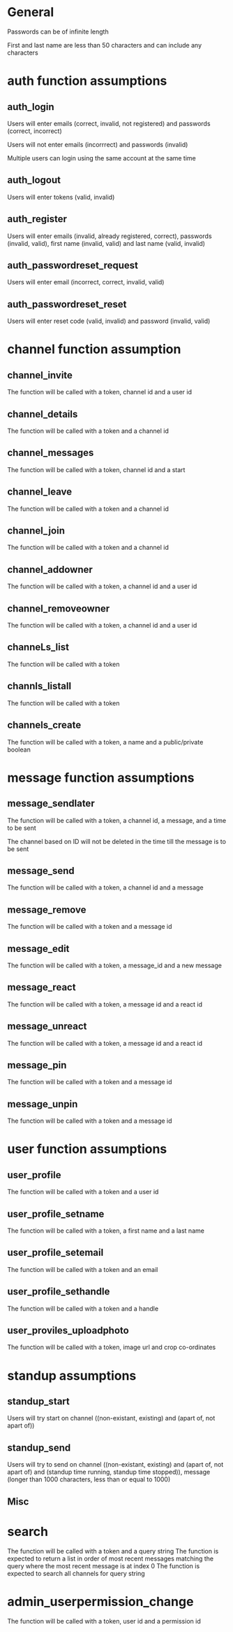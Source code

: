 # General
Passwords can be of infinite length

First and last name are less than 50 characters and can include any characters


# auth function assumptions
## auth_login
Users will enter emails (correct, invalid, not registered) and passwords (correct, incorrect)

Users will not enter emails (incorrrect) and passwords (invalid)

Multiple users can login using the same account at the same time
## auth_logout
Users will enter tokens (valid, invalid)
## auth_register
Users will enter emails (invalid, already registered, correct), passwords (invalid, valid), first name (invalid, valid) and last name (valid, invalid)
## auth_passwordreset_request
Users will enter email (incorrect, correct, invalid, valid)
## auth_passwordreset_reset
Users will enter reset code (valid, invalid) and password (invalid, valid)


# channel function assumption
## channel_invite
The function will be called with a token, channel id and a user id
## channel_details
The function will be called with a token and a channel id
## channel_messages
The function will be called with a token, channel id and a start
## channel_leave
The function will be called with a token and a channel id
## channel_join
The function will be called with a token and a channel id
## channel_addowner
The function will be called with a token, a channel id and a user id
## channel_removeowner
The function will be called with a token, a channel id and a user id
## channeLs_list
The function will be called with a token
## channls_listall
The function will be called with a token
## channels_create
The function will be called with a token, a name and a public/private boolean


# message function assumptions
## message_sendlater
The function will be called with a token, a channel id, a message, and a time to be sent

The channel based on ID will not be deleted in the time till the message is to be sent
## message_send
The function will be called with a token, a channel id and a message
## message_remove
The function will be called with a token and a message id
## message_edit
The function will be called with a token, a message_id and a new message
## message_react
The function will be called with a token, a message id and a react id
## message_unreact
The function will be called with a token, a message id and a react id
## message_pin
The function will be called with a token and a message id
## message_unpin
The function will be called with a token and a message id


# user function assumptions
## user_profile
The function will be called with a token and a user id
## user_profile_setname
The function will be called with a token, a first name and a last name
## user_profile_setemail
The function will be called with a token and an email
## user_profile_sethandle
The function will be called with a token and a handle
## user_proviles_uploadphoto
The function will be called with a token, image url and crop co-ordinates


# standup assumptions
## standup_start
Users will try start on channel ((non-existant, existing) and (apart of, not apart of))
## standup_send
Users will try to send on channel ((non-existant, existing) and (apart of, not apart of) and (standup time running, standup time stopped)), message (longer than 1000 characters, less than or equal to 1000)

## Misc
# search
The function will be called with a token and a query string
The function is expected to return a list in order of most recent messages matching the query where the most recent message is at index 0
The function is expected to search all channels for query string
# admin_userpermission_change
The function will be called with a token, user id and a permission id